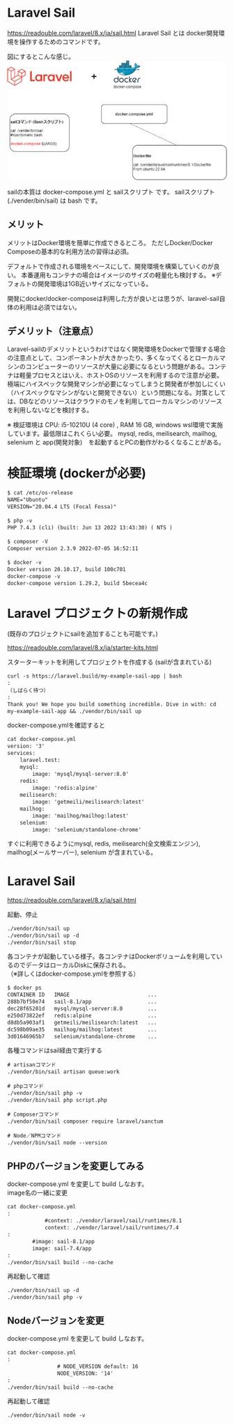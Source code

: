 # Laravel Sail
https://readouble.com/laravel/8.x/ja/sail.html
Laravel Sail とは docker開発環境を操作するためのコマンドです。  


図にするとこんな感じ。
![image](./laravel-sail.png)

sailの本質は docker-compose.yml と sailスクリプト です。
sailスクリプト (./vender/bin/sail) は bash です。

## メリット

メリットはDocker環境を簡単に作成できるところ。
ただしDocker/Docker Composeの基本的な利用方法の習得は必須。 

デフォルトで作成される環境をベースにして、開発環境を構築していくのが良い。
本番運用もコンテナの場合はイメージのサイズの軽量化も検討する。
※デフォルトの開発環境は1GB近いサイズになっている。

開発にdocker/docker-composeは利用した方が良いとは思うが、laravel-sail自体の利用は必須ではない。

## デメリット（注意点）
Laravel-sailのデメリットというわけではなく開発環境をDockerで管理する場合の注意点として、コンポーネントが大きかったり、多くなってくるとローカルマシンのコンピューターのリソースが大量に必要になるという問題がある。コンテナは軽量プロセスとはいえ、ホストOSのリソースを利用するので注意が必要。極端にハイスペックな開発マシンが必要になってしまうと開発者が参加しにくい（ハイスペックなマシンがないと開発できない）という問題になる。対策としては、DBなどのリソースはクラウドのモノを利用してローカルマシンのリソースを利用しないなどを検討する。

※ 検証環境は CPU: i5-10210U (4 core) , RAM 16 GB, windows wsl環境で実施しています。最低限はこれくらい必要。 mysql, redis, meilisearch, mailhog, selenium と app(開発対象)　を起動するとPCの動作がわるくなることがある。

# 検証環境 (dockerが必要)
```
$ cat /etc/os-release 
NAME="Ubuntu"
VERSION="20.04.4 LTS (Focal Fossa)"

$ php -v
PHP 7.4.3 (cli) (built: Jun 13 2022 13:43:30) ( NTS )

$ composer -V
Composer version 2.3.9 2022-07-05 16:52:11

$ docker -v
Docker version 20.10.17, build 100c701
docker-compose -v 
docker-compose version 1.29.2, build 5becea4c
```

# Laravel プロジェクトの新規作成
(既存のプロジェクトにsailを追加することも可能です。)

https://readouble.com/laravel/8.x/ja/starter-kits.html

スターターキットを利用してプロジェクトを作成する (sailが含まれている)
```
curl -s https://laravel.build/my-example-sail-app | bash
:
（しばらく待つ）
:
Thank you! We hope you build something incredible. Dive in with: cd my-example-sail-app && ./vendor/bin/sail up
```

docker-compose.ymlを確認すると
```
cat docker-compose.yml
version: '3'
services:
    laravel.test:
    mysql:
        image: 'mysql/mysql-server:8.0'
    redis:
        image: 'redis:alpine'
    meilisearch:
        image: 'getmeili/meilisearch:latest'
    mailhog:
        image: 'mailhog/mailhog:latest'
    selenium:
        image: 'selenium/standalone-chrome'
```
すぐに利用できるようにmysql, redis, meilisearch(全文検索エンジン), mailhog(メールサーバー), selenium が含まれている。

# Laravel Sail
https://readouble.com/laravel/8.x/ja/sail.html

起動、停止
```
./vendor/bin/sail up
./vendor/bin/sail up -d
./vendor/bin/sail stop
```

各コンテナが起動している様子。各コンテナはDockerボリュームを利用しているのでデータはローカルDiskに保存される。  
（※詳しくはdocker-compose.ymlを参照する）
```
$ docker ps
CONTAINER ID   IMAGE                         ...
288b7bf50e74   sail-8.1/app                  ...
dec28f65201d   mysql/mysql-server:8.0        ...
e250d73822ef   redis:alpine                  ...
d8db5a903af1   getmeili/meilisearch:latest   ...
dc598b09ae35   mailhog/mailhog:latest        ...
3d01646965b7   selenium/standalone-chrome    ...
```

各種コマンドはsail経由で実行する
```
# artisanコマンド
./vendor/bin/sail artisan queue:work

# phpコマンド
./vendor/bin/sail php -v
./vendor/bin/sail php script.php

# Composerコマンド
./vendor/bin/sail composer require laravel/sanctum

# Node／NPMコマンド
./vendor/bin/sail node --version
```

## PHPのバージョンを変更してみる
docker-compose.yml を変更して build しなおす。   
image名の一緒に変更
```
cat docker-compose.yml
:
            #context: ./vendor/laravel/sail/runtimes/8.1
            context: ./vendor/laravel/sail/runtimes/7.4
:
        #image: sail-8.1/app
        image: sail-7.4/app
:
./vendor/bin/sail build --no-cache
```

再起動して確認
```
./vendor/bin/sail up -d
./vendor/bin/sail php -v
```

## Nodeバージョンを変更
docker-compose.yml を変更して build しなおす。
```
cat docker-compose.yml
:
                # NODE_VERSION default: 16
                NODE_VERSION: '14'
:
./vendor/bin/sail build --no-cache
```

再起動して確認
```
./vendor/bin/sail node -v
```

